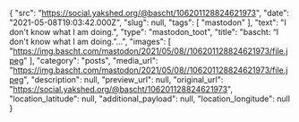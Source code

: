 {
  "src": "https://social.yakshed.org/@bascht/106201128824621973",
  "date": "2021-05-08T19:03:42.000Z",
  "slug": null,
  "tags": [
    "mastodon"
  ],
  "text": "I don't know what I am doing.",
  "type": "mastodon_toot",
  "title": "bascht: “I don't know what I am doing.”…",
  "images": [
    "https://img.bascht.com/mastodon/2021/05/08//106201128824621973/file.jpeg"
  ],
  "category": "posts",
  "media_url": "https://img.bascht.com/mastodon/2021/05/08//106201128824621973/file.jpeg",
  "description": null,
  "preview_url": null,
  "original_url": "https://social.yakshed.org/@bascht/106201128824621973",
  "location_latitude": null,
  "additional_payload": null,
  "location_longitude": null
}